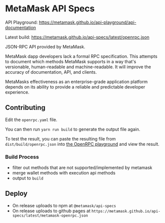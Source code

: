 # MetaMask API Specs

API Playground: https://metamask.github.io/api-playground/api-documentation

Latest build: https://metamask.github.io/api-specs/latest/openrpc.json

JSON-RPC API provided by MetaMask.

MetaMask dapp developers lack a formal RPC specification. This attempts to document which methods MetaMask supports in a way that's versionable, human-readable and machine-readable. It will improve the accuracy of documentation, API, and clients.

MetaMasks effectiveness as an enterprise-grade application platform depends on its ability to provide a reliable and predictable developer experience.

## Contributing

Edit the `openrpc.yaml` file.

You can then run `yarn run build` to generate the output file again.

To test the result, you can paste the resulting file from `dist/build/openrpc.json` into [the OpenRPC playground](https://playground.open-rpc.org/) and view the result.

### Build Process
- filter out methods that are not supported/implemented by metamask
- merge wallet methods with execution api methods
- output to `build`


## Deploy
- On release uploads to npm at `@metamask/api-specs`
- On release uploads to github pages at `https://metamask.github.io/api-specs/latest/metamask-openrpc.json`

